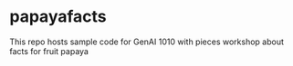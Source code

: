 # papayafacts
This repo hosts sample code for GenAI 1010 with pieces workshop about facts for fruit papaya

